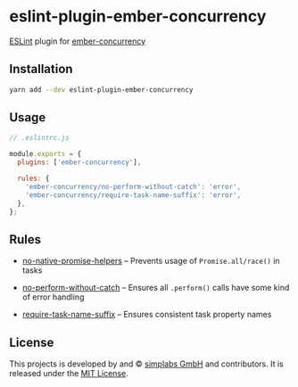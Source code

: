 eslint-plugin-ember-concurrency
==============================================================================

[ESLint] plugin for [ember-concurrency]

[ESLint]: https://eslint.org/
[ember-concurrency]: http://ember-concurrency.com


Installation
------------------------------------------------------------------------------

```bash
yarn add --dev eslint-plugin-ember-concurrency
```


Usage
------------------------------------------------------------------------------

```js
// .eslintrc.js

module.exports = {
  plugins: ['ember-concurrency'],

  rules: {
    'ember-concurrency/no-perform-without-catch': 'error',
    'ember-concurrency/require-task-name-suffix': 'error',
  },
};
```


Rules
------------------------------------------------------------------------------

- [no-native-promise-helpers](./rules/no-native-promise-helpers) – Prevents
  usage of `Promise.all/race()` in tasks

- [no-perform-without-catch](./rules/no-perform-without-catch.md) – Ensures
  all `.perform()` calls have some kind of error handling

- [require-task-name-suffix](./rules/require-task-name-suffix.md) – Ensures
  consistent task property names


License
------------------------------------------------------------------------------

This projects is developed by and &copy; [simplabs GmbH](http://simplabs.com)
and contributors. It is released under the [MIT License](LICENSE.md).
